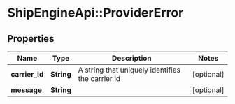 # ShipEngineApi::ProviderError

## Properties
Name | Type | Description | Notes
------------ | ------------- | ------------- | -------------
**carrier_id** | **String** | A string that uniquely identifies the carrier id | [optional] 
**message** | **String** |  | [optional] 


